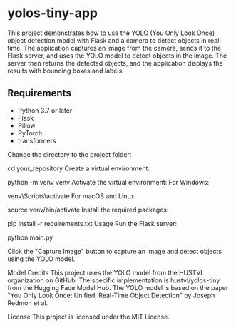# yolos-tiny-app
This project demonstrates how to use the YOLO (You Only Look Once) object detection model with Flask and a camera to detect objects in real-time. The application captures an image from the camera, sends it to the Flask server, and uses the YOLO model to detect objects in the image. The server then returns the detected objects, and the application displays the results with bounding boxes and labels.

## Requirements

- Python 3.7 or later
- Flask
- Pillow
- PyTorch
- transformers

Change the directory to the project folder:

cd your_repository
Create a virtual environment:

python -m venv venv
Activate the virtual environment:
For Windows:

venv\Scripts\activate
For macOS and Linux:

source venv/bin/activate
Install the required packages:

pip install -r requirements.txt
Usage
Run the Flask server:

python main.py

Click the "Capture Image" button to capture an image and detect objects using the YOLO model.

Model Credits
This project uses the YOLO model from the HUSTVL organization on GitHub. The specific implementation is hustvl/yolos-tiny from the Hugging Face Model Hub. The YOLO model is based on the paper "You Only Look Once: Unified, Real-Time Object Detection" by Joseph Redmon et al.

License
This project is licensed under the MIT License.
